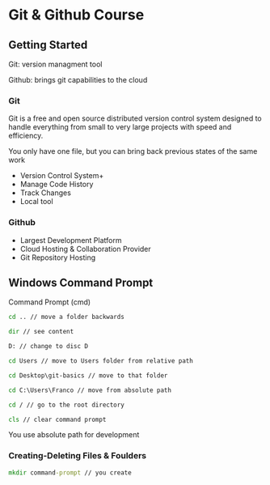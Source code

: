 # Git & Github Course

## Getting Started

Git: version managment tool

Github: brings git capabilities to the cloud

### Git 

Git is a free and open source distributed version control system designed to handle everything from small to very large projects with speed and efficiency.

You only have one file, but you can bring back previous states of the same work

 - Version Control System+
 - Manage Code History
 - Track Changes
 - Local tool

### Github

 - Largest Development Platform
 - Cloud Hosting & Collaboration Provider
 - Git Repository Hosting

## Windows Command Prompt

Command Prompt (cmd)

````cmd
cd .. // move a folder backwards

dir // see content

D: // change to disc D

cd Users // move to Users folder from relative path

cd Desktop\git-basics // move to that folder

cd C:\Users\Franco // move from absolute path

cd / // go to the root directory

cls // clear command prompt
````
You use absolute path for development

### Creating-Deleting Files & Foulders

````cmd
mkdir command-prompt // you create 
````

<!--stackedit_data:
eyJoaXN0b3J5IjpbLTg4ODQ3MzQ5MCwxMDcwMTg5NjM3LC0xOT
A0NDI0NDU1LDk4NzgxMTUyNSw0MTgzMzY0OTUsLTMyMjczMjM2
MywxMTM0OTI1NzExLDE5NTcwOTkzOTUsLTIwODg3NDY2MTJdfQ
==
-->